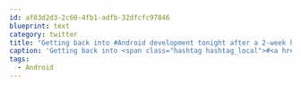 ```yaml
---
id: af83d2d3-2c60-4fb1-adfb-32dfcfc97846
blueprint: text
category: twitter
title: "Getting back into #Android development tonight after a 2-week hiatus. Hmm, or would that be 'this morning'?"
caption: 'Getting back into <span class="hashtag hashtag_local">#<a href="http://tweettemp.darylchymko.ca/?tag=android">Android</a> development tonight after a 2-week hiatus. Hmm, or would that be ''this morning''?'
tags:
  - Android
---
```

